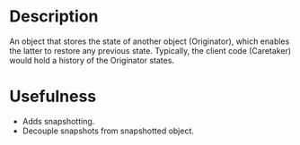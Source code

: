 # Description

An object that stores the state of another object (Originator), which enables the latter to restore any previous state.
Typically, the client code (Caretaker) would hold a history of the Originator states.

# Usefulness

- Adds snapshotting.
- Decouple snapshots from snapshotted object.
